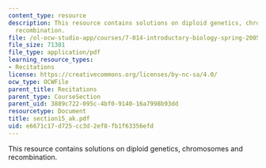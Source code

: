 ```yaml
---
content_type: resource
description: This resource contains solutions on diploid genetics, chromosomes and
  recombination.
file: /ol-ocw-studio-app/courses/7-014-introductory-biology-spring-2005/e6671c17d725cc3d2ef8fb1f63356efd_section15_ak.pdf
file_size: 71301
file_type: application/pdf
learning_resource_types:
- Recitations
license: https://creativecommons.org/licenses/by-nc-sa/4.0/
ocw_type: OCWFile
parent_title: Recitations
parent_type: CourseSection
parent_uid: 3889c722-095c-4bf0-9140-16a7998b93dd
resourcetype: Document
title: section15_ak.pdf
uid: e6671c17-d725-cc3d-2ef8-fb1f63356efd
---
```

This resource contains solutions on diploid genetics, chromosomes and recombination.